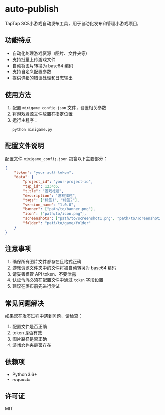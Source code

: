 # auto-publish

TapTap SCE小游戏自动发布工具，用于自动化发布和管理小游戏项目。


## 功能特点

- 自动化处理游戏资源（图片、文件夹等）
- 支持批量上传游戏文件
- 自动将图片转换为 base64 编码
- 支持自定义配置参数
- 提供详细的错误处理和日志输出

## 使用方法

1. 配置 `minigame_config.json` 文件，设置相关参数
2. 将游戏资源文件放置在指定位置
3. 运行主程序：
   ```bash
   python minigame.py
   ```

## 配置文件说明

配置文件 `minigame_config.json` 包含以下主要部分：

```json
{
    "token": "your-auth-token",
    "data": {
        "project_id": "your-project-id",
        "tap_id": 123456,
        "title": "游戏标题",
        "description": "游戏描述",
        "tags": ["标签1", "标签2"],
        "version_name": "1.0.0",
        "banner": ["path/to/banner.png"],
        "icon": ["path/to/icon.png"],
        "screenshots": ["path/to/screenshot1.png", "path/to/screenshot2.png"],
        "folder": "path/to/game/folder"
    }
}
```

## 注意事项

1. 确保所有图片文件都存在且格式正确
2. 游戏资源文件夹中的文件将被自动转换为 base64 编码
3. 请妥善保管 API token，不要泄露
4. 认证令牌必须在配置文件中通过 `token` 字段设置
5. 建议在发布前先进行测试

## 常见问题解决

如果您在发布过程中遇到问题，请检查：
1. 配置文件是否正确
2. token 是否有效
3. 图片路径是否正确
4. 游戏文件夹是否存在

## 依赖项

- Python 3.6+
- requests

## 许可证

MIT 